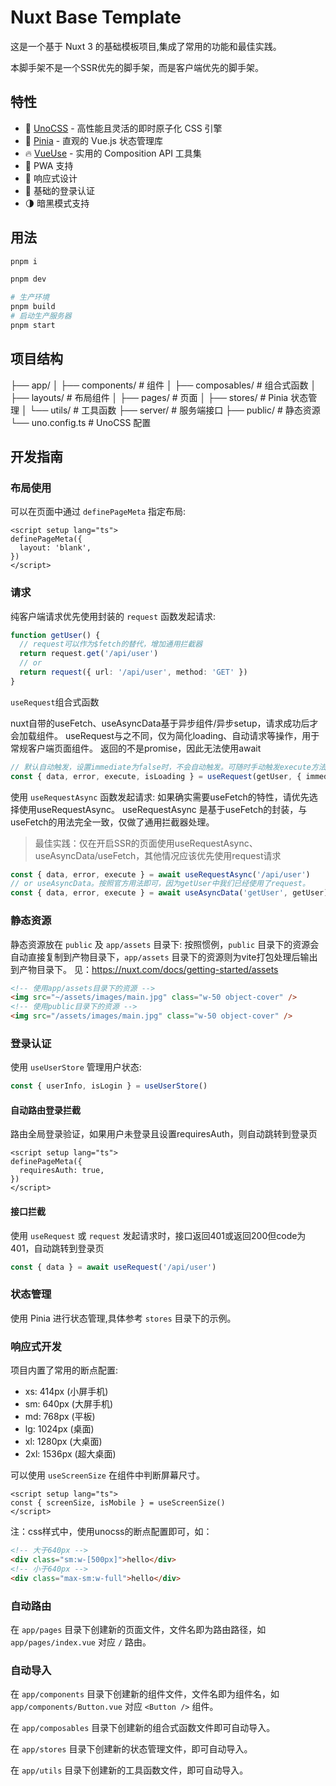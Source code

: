 # Nuxt Base Template

这是一个基于 Nuxt 3 的基础模板项目,集成了常用的功能和最佳实践。

本脚手架不是一个SSR优先的脚手架，而是客户端优先的脚手架。

## 特性

- 🎨 [UnoCSS](https://github.com/unocss/unocss) - 高性能且灵活的即时原子化 CSS 引擎
- 🍍 [Pinia](https://pinia.vuejs.org/) - 直观的 Vue.js 状态管理库
- 🔥 [VueUse](https://vueuse.org/) - 实用的 Composition API 工具集
- 📲 PWA 支持
- 📱 响应式设计
- 🔐 基础的登录认证
- 🌗 暗黑模式支持

## 用法

```bash
pnpm i

pnpm dev

# 生产环境
pnpm build
# 启动生产服务器
pnpm start
```

## 项目结构

├── app/
│ ├── components/ # 组件
│ ├── composables/ # 组合式函数
│ ├── layouts/ # 布局组件
│ ├── pages/ # 页面
│ ├── stores/ # Pinia 状态管理
│ └── utils/ # 工具函数
├── server/ # 服务端接口
├── public/ # 静态资源
└── uno.config.ts # UnoCSS 配置

## 开发指南

### 布局使用

可以在页面中通过 `definePageMeta` 指定布局:

```vue
<script setup lang="ts">
definePageMeta({
  layout: 'blank',
})
</script>
```

### 请求

纯客户端请求优先使用封装的 `request` 函数发起请求:

```ts
function getUser() {
  // request可以作为$fetch的替代，增加通用拦截器
  return request.get('/api/user')
  // or
  return request({ url: '/api/user', method: 'GET' })
}
```

`useRequest`组合式函数

nuxt自带的useFetch、useAsyncData基于异步组件/异步setup，请求成功后才会加载组件。
useRequest与之不同，仅为简化loading、自动请求等操作，用于常规客户端页面组件。
返回的不是promise，因此无法使用await

```ts
// 默认自动触发，设置immediate为false时，不会自动触发。可随时手动触发execute方法
const { data, error, execute, isLoading } = useRequest(getUser, { immediate: false })
```

使用 `useRequestAsync` 函数发起请求:
如果确实需要useFetch的特性，请优先选择使用useRequestAsync。
useRequestAsync 是基于useFetch的封装，与useFetch的用法完全一致，仅做了通用拦截器处理。

> 最佳实践：仅在开启SSR的页面使用useRequestAsync、useAsyncData/useFetch，其他情况应该优先使用request请求

```ts
const { data, error, execute } = await useRequestAsync('/api/user')
// or useAsyncData。按照官方用法即可，因为getUser中我们已经使用了request。
const { data, error, execute } = await useAsyncData('getUser', getUser)
```

### 静态资源

静态资源放在 `public` 及 `app/assets` 目录下:
按照惯例，`public` 目录下的资源会自动直接复制到产物目录下，`app/assets` 目录下的资源则为vite打包处理后输出到产物目录下。
见：https://nuxt.com/docs/getting-started/assets

```html
<!-- 使用app/assets目录下的资源 -->
<img src="~/assets/images/main.jpg" class="w-50 object-cover" />
<!-- 使用public目录下的资源 -->
<img src="/assets/images/main.jpg" class="w-50 object-cover" />
```

### 登录认证

使用 `useUserStore` 管理用户状态:

```ts
const { userInfo, isLogin } = useUserStore()
```

#### 自动路由登录拦截

路由全局登录验证，如果用户未登录且设置requiresAuth，则自动跳转到登录页

```vue
<script setup lang="ts">
definePageMeta({
  requiresAuth: true,
})
</script>
```

#### 接口拦截

使用 `useRequest` 或 `request` 发起请求时，接口返回401或返回200但code为401，自动跳转到登录页

```ts
const { data } = await useRequest('/api/user')
```

### 状态管理

使用 Pinia 进行状态管理,具体参考 `stores` 目录下的示例。

### 响应式开发

项目内置了常用的断点配置:

- xs: 414px (小屏手机)
- sm: 640px (大屏手机)
- md: 768px (平板)
- lg: 1024px (桌面)
- xl: 1280px (大桌面)
- 2xl: 1536px (超大桌面)

可以使用 `useScreenSize` 在组件中判断屏幕尺寸。

```vue
<script setup lang="ts">
const { screenSize, isMobile } = useScreenSize()
</script>
```

注：css样式中，使用unocss的断点配置即可，如：

```html
<!-- 大于640px -->
<div class="sm:w-[500px]">hello</div>
<!-- 小于640px -->
<div class="max-sm:w-full">hello</div>
```

### 自动路由

在 `app/pages` 目录下创建新的页面文件，文件名即为路由路径，如 `app/pages/index.vue` 对应 `/` 路由。

### 自动导入

在 `app/components` 目录下创建新的组件文件，文件名即为组件名，如 `app/components/Button.vue` 对应 `<Button />` 组件。

在 `app/composables` 目录下创建新的组合式函数文件即可自动导入。

在 `app/stores` 目录下创建新的状态管理文件，即可自动导入。

在 `app/utils` 目录下创建新的工具函数文件，即可自动导入。
